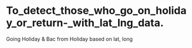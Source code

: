 # To_detect_those_who_go_on_holiday_or_return-_with_lat_lng_data.
Going Holiday &amp; Bac from Holiday based on lat, long
